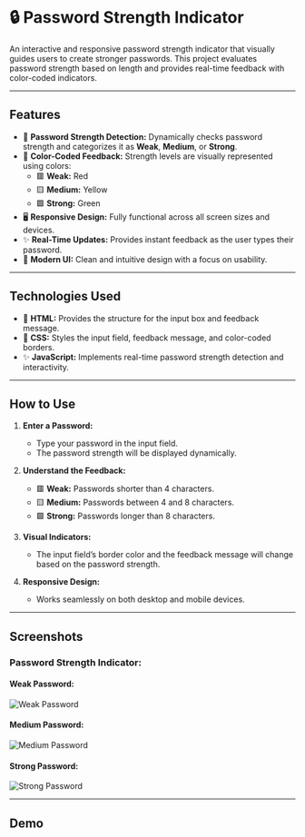# 🔒 Password Strength Indicator

An interactive and responsive password strength indicator that visually guides users to create stronger passwords. This project evaluates password strength based on length and provides real-time feedback with color-coded indicators.

---

## Features
- 💪 **Password Strength Detection:** Dynamically checks password strength and categorizes it as **Weak**, **Medium**, or **Strong**.
- 🎨 **Color-Coded Feedback:** Strength levels are visually represented using colors:
  - 🟥 **Weak:** Red
  - 🟨 **Medium:** Yellow
  - 🟩 **Strong:** Green
- 🖥️ **Responsive Design:** Fully functional across all screen sizes and devices.
- ✨ **Real-Time Updates:** Provides instant feedback as the user types their password.
- 🌟 **Modern UI:** Clean and intuitive design with a focus on usability.

---

## Technologies Used
- 🎨 **HTML:** Provides the structure for the input box and feedback message.
- 🎨 **CSS:** Styles the input field, feedback message, and color-coded borders.
- ✨ **JavaScript:** Implements real-time password strength detection and interactivity.

---

## How to Use
1. **Enter a Password:**
   - Type your password in the input field.
   - The password strength will be displayed dynamically.

2. **Understand the Feedback:**
   - 🟥 **Weak:** Passwords shorter than 4 characters.
   - 🟨 **Medium:** Passwords between 4 and 8 characters.
   - 🟩 **Strong:** Passwords longer than 8 characters.

3. **Visual Indicators:**
   - The input field’s border color and the feedback message will change based on the password strength.

4. **Responsive Design:**
   - Works seamlessly on both desktop and mobile devices.

---

## Screenshots
### **Password Strength Indicator:**
#### Weak Password:
![Weak Password](screenshot-weak.png)

#### Medium Password:
![Medium Password](screenshot-medium.png)

#### Strong Password:
![Strong Password](screenshot-strong.png)

---

## Demo
